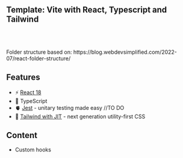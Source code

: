 <p align='center'>
<h2>Template: Vite with React, Typescript and Tailwind</h2><br>
</p>

<br>
Folder structure based on:
https://blog.webdevsimplified.com/2022-07/react-folder-structure/
<br>

## Features

- ⚡️ [React 18](https://beta.reactjs.org/)
- 🦾 TypeScript
- 🫀 [Jest](https://jestjs.io/) - unitary testing made easy //TO DO
- 🎨 [Tailwind with JIT](https://tailwindcss.com/) - next generation utility-first CSS


## Content

- Custom hooks
